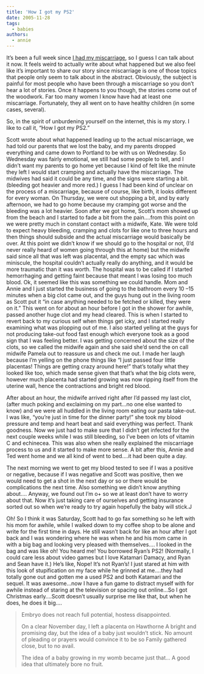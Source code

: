 ```yaml
---
title: 'How I got my PS2'
date: 2005-11-28
tags:
  - babies
authors:
  - annie
---
```


It’s been a full week since [I had my miscarriage](/blog/2005/we-lost-the-baby/), so I guess I can talk about it now. It feels weird to actually write about what happened but we also feel like it’s important to share our story since miscarriage is one of those topics that people only seem to talk about in the abstract. Obviously, the subject is painful for most people who have been through a miscarriage so you don’t hear a lot of stories. Once it happens to you though, the stories come out of the woodwork. Far too many women I know have had at least one miscarriage. Fortunately, they all went on to have healthy children (in some cases, several).

So, in the spirit of unburdening yourself on the internet, this is my story. I like to call it, “How I got my PS2.”

Scott wrote about what happened leading up to the actual miscarriage, we had told our parents that we lost the baby, and my parents dropped everything and came down to Portland to be with us on Wednesday. So Wednesday was fairly emotional, we still had some people to tell, and I didn’t want my parents to go home yet because I kind of felt like the minute they left I would start cramping and actually have the miscarriage. The midwives had said it could be any time, and the signs were starting a bit. (bleeding got heavier and more red.) I guess I had been kind of unclear on the process of a miscarriage, because of course, like birth, it looks different for every woman. On Thursday, we were out shopping a bit, and by early afternoon, we had to go home because my cramping got worse and the bleeding was a lot heavier. Soon after we got home, Scott’s mom showed up from the beach and I started to fade a bit from the pain….from this point on we were pretty much in constant contact with a midwife, Kate. We were told to expect heavy bleeding, cramping and clots for like one to three hours and then things should subside and the actual miscarriage would basically be over. At this point we didn’t know if we should go to the hospital or not, (I’d never really heard of women going through this at home) but the midwife said since all that was left was placental, and the empty sac which was miniscule, the hospital couldn’t actually really do anything, and it would be more traumatic than it was worth. The hospital was to be called if I started hemorrhaging and getting faint because that meant I was losing too much blood. Ok, it seemed like this was something we could handle. Mom and Annie and I just started the business of going to the bathroom every 10 –15 minutes when a big clot came out, and the guys hung out in the living room as Scott put it “in case anything needed to be fetched or killed, they were on it.” This went on for about an hour before I got in the shower for awhile, passed another huge clot and my head cleared. This is when I started to revert back to my curious self when things get icky, and I started really examining what was plopping out of me. I also started yelling at the guys for not producing take-out food fast enough which everyone took as a good sign that I was feeling better. I was getting concerned about the size of the clots, so we called the midwife again and she said she’d send the on call midwife Pamela out to reassure us and check me out. I made her laugh because I’m yelling on the phone things like “I just passed four little placentas! Things are getting crazy around here!” that’s totally what they looked like too, which made sense given that that’s what the big clots were, however much placenta had started growing was now ripping itself from the uterine wall, hence the contractions and bright red blood.

After about an hour, the midwife arrived right after I’d passed my last clot, (after much poking and exclaiming on my part…no one else wanted to know) and we were all huddled in the living room eating our pasta take-out. I was like, “you’re just in time for the dinner party!” she took my blood pressure and temp and heart beat and said everything was perfect. Thank goodness. Now we just had to make sure that I didn’t get infected for the next couple weeks while I was still bleeding, so I’ve been on lots of vitamin C and echinecea. This was also when she really explained the miscarriage process to us and it started to make more sense. A bit after this, Annie and Ted went home and we all kind of went to bed….it had been quite a day.

The next morning we went to get my blood tested to see if I was a positive or negative, because if I was negative and Scott was positive, then we would need to get a shot in the next day or so or there would be complications the next time. Also something we didn’t know anything about…. Anyway, we found out I’m o+ so we at least don’t have to worry about that. Now it’s just taking care of ourselves and getting insurance sorted out so when we’re ready to try again hopefully the baby will stick.J

Oh! So I think it was Saturday, Scott had to go fax something so he left with his mom for awhile, while I walked down to my coffee shop to be alone and write for the first time in days. He still wasn’t back for like an hour after I got back and I was wondering where he was when he and his mom came in with a big bag and looking very pleased with themselves…. I looked in the bag and was like oh! You heard me! You borrowed Ryan’s PS2! (Normally, I could care less about video games but I love Katamari Damacy, and Ryan and Sean have it.) He’s like, Nope! It’s not Ryan’s! I just stared at him with this look of stupification on my face while he grinned at me….they had totally gone out and gotten me a used PS2 and both Katamari and the sequel. It was awesome…now I have a fun game to distract myself with for awhile instead of staring at the television or spacing out online…So I got Christmas early….Scott doesn’t usually surprise me like that, but when he does, he does it big….

> Embryo does not reach full potential, hostess disappointed.
>
> On a clear November day, I left a placenta on Hawthorne A bright and promising day, but the idea of a baby just wouldn’t stick. No amount of pleading or prayers would convince it to be so Family gathered close, but to no avail.
>
> The idea of a baby growing in my womb became just that… A good idea that ultimately bore no fruit.

